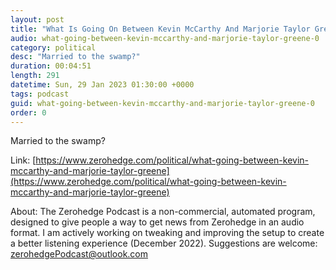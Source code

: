 ```yaml
---
layout: post
title: "What Is Going On Between Kevin McCarthy And Marjorie Taylor Greene?"
audio: what-going-between-kevin-mccarthy-and-marjorie-taylor-greene-0
category: political
desc: "Married to the swamp?"
duration: 00:04:51
length: 291
datetime: Sun, 29 Jan 2023 01:30:00 +0000
tags: podcast
guid: what-going-between-kevin-mccarthy-and-marjorie-taylor-greene-0
order: 0
---
```

Married to the swamp?

Link: [https://www.zerohedge.com/political/what-going-between-kevin-mccarthy-and-marjorie-taylor-greene](https://www.zerohedge.com/political/what-going-between-kevin-mccarthy-and-marjorie-taylor-greene)

About: The Zerohedge Podcast is a non-commercial, automated program, designed to give people a way to get news from Zerohedge in an audio format.  I am actively working on tweaking and improving the setup to create a better listening experience (December 2022).  Suggestions are welcome: [zerohedgePodcast@outlook.com](mailto:zerohedgePodcast@outlook.com)
